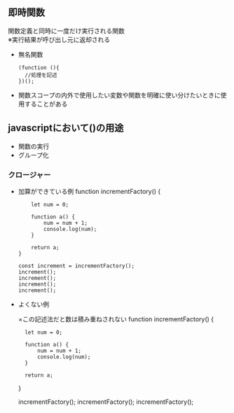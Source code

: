 ## 即時関数
関数定義と同時に一度だけ実行される関数  
※実行結果が呼び出し元に返却される

- 無名関数
  
      (function (){
        //処理を記述
      })();
- 関数スコープの内外で使用したい変数や関数を明確に使い分けたいときに使用することがある
## javascriptにおいて()の用途
- 関数の実行
- グループ化

### クロージャー
- 加算ができている例
      function incrementFactory() {
          
          let num = 0;
      
          function a() {
              num = num + 1;
              console.log(num);
          }
      
          return a;
      }
      
      const increment = incrementFactory();    
      increment();
      increment();
      increment();
      increment();

- よくない例

    ×この記述法だと数は積み重ねされない
    function incrementFactory() {
        
        let num = 0;
    
        function a() {
            num = num + 1;
            console.log(num);
        }
    
        return a;
    }
    
    incrementFactory();
    incrementFactory();
    incrementFactory();
